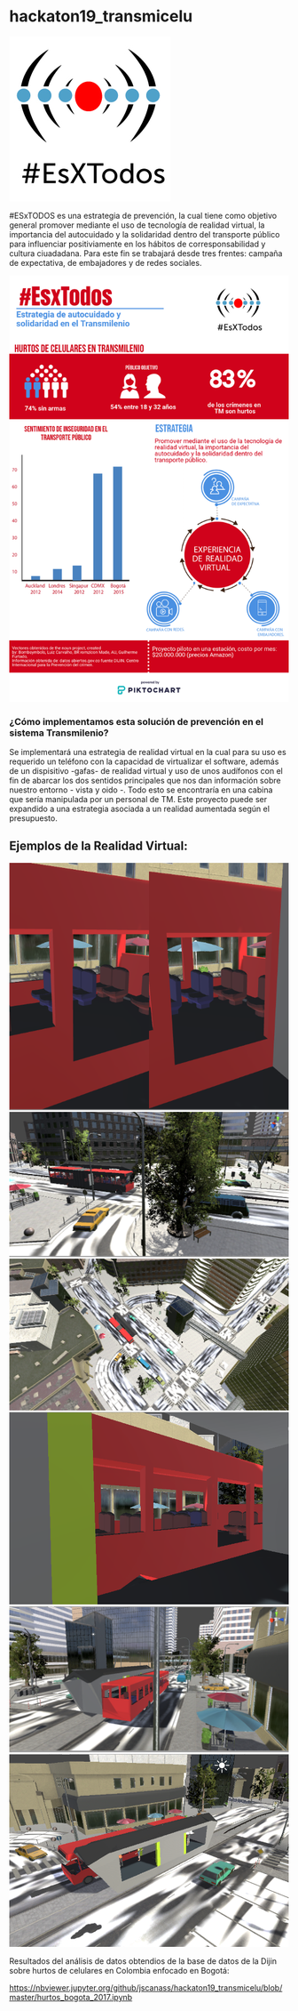 # hackaton19_transmicelu
 
![github-small](https://github.com/jscanass/hackaton19_transmicelu/blob/master/Sin-tii%CC%80tulo-1.jpg)

#ESxTODOS es una estrategia de prevención, la cual tiene como objetivo general promover mediante el uso de tecnología de realidad virtual, la importancia del autocuidado y la solidaridad dentro del transporte público para influenciar positiviamente en los hábitos de corresponsabilidad y cultura ciuadadana. Para este fin se trabajará desde tres frentes: campaña de expectativa, de embajadores y de redes sociales. 


![github-small](https://github.com/jscanass/hackaton19_transmicelu/blob/master/Grupo%20Transmicelu.png)

### ¿Cómo implementamos esta solución de prevención en el sistema Transmilenio?

Se implementará una estrategia de realidad virtual en la cual para su uso es requerido un teléfono con la capacidad de virtualizar el software, además de un dispisitivo -gafas- de realidad virtual y uso de unos audífonos con el fin de abarcar los dos sentidos principales que nos dan información sobre nuestro entorno - vista y oido -. Todo esto se encontraría en una cabina que sería manipulada por un personal de TM. Este proyecto puede ser expandido a una estrategia asociada a un realidad aumentada según el presupuesto. 


## Ejemplos de la Realidad Virtual:

![github-small](https://github.com/jscanass/hackaton19_transmicelu/blob/master/ej1.PNG)
![github-small](https://github.com/jscanass/hackaton19_transmicelu/blob/master/ej2.PNG)
![github-small](https://github.com/jscanass/hackaton19_transmicelu/blob/master/ej3.PNG)
![github-small](https://github.com/jscanass/hackaton19_transmicelu/blob/master/ej4.PNG)
![github-small](https://github.com/jscanass/hackaton19_transmicelu/blob/master/ej5.PNG)
![github-small](https://github.com/jscanass/hackaton19_transmicelu/blob/master/ej6.PNG)

Resultados del análisis de datos obtendios de la base de datos de la Dijin sobre hurtos de celulares en Colombia enfocado en Bogotá:

https://nbviewer.jupyter.org/github/jscanass/hackaton19_transmicelu/blob/master/hurtos_bogota_2017.ipynb
